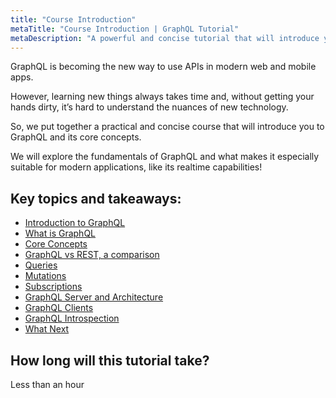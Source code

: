 ```yaml
---
title: "Course Introduction"
metaTitle: "Course Introduction | GraphQL Tutorial"
metaDescription: "A powerful and concise tutorial that will introduce you to GraphQL."
---
```


GraphQL is becoming the new way to use APIs in modern web and mobile apps.

However, learning new things always takes time and, without getting your hands dirty, it’s hard to understand the nuances of new technology.

So, we put together a practical and concise course that will introduce you to GraphQL and its core concepts.

We will explore the fundamentals of GraphQL and what makes it especially suitable for modern applications, like its realtime capabilities! 

## Key topics and takeaways:

- [Introduction to GraphQL](https://github.com/hasura/learn-graphql/blob/master/tutorials/graphql/intro-graphql/tutorial-site/content/introduction.md)
- [What is GraphQL](https://github.com/hasura/learn-graphql/blob/master/tutorials/graphql/intro-graphql/tutorial-site/content/what-is-graphql.md)
- [Core Concepts](https://github.com/hasura/learn-graphql/blob/master/tutorials/graphql/intro-graphql/tutorial-site/content/core-concepts.md)
- [GraphQL vs REST, a comparison](https://github.com/hasura/learn-graphql/blob/master/tutorials/graphql/intro-graphql/tutorial-site/content/graphql-vs-rest.md)
- [Queries](https://github.com/hasura/learn-graphql/blob/master/tutorials/graphql/intro-graphql/tutorial-site/content/graphql-queries.md)
- [Mutations](https://github.com/hasura/learn-graphql/blob/master/tutorials/graphql/intro-graphql/tutorial-site/content/graphql-mutations.md)
- [Subscriptions](https://github.com/hasura/learn-graphql/blob/master/tutorials/graphql/intro-graphql/tutorial-site/content/graphql-subscriptions.md)
- [GraphQL Server and Architecture](https://github.com/hasura/learn-graphql/blob/master/tutorials/graphql/intro-graphql/tutorial-site/content/graphql-server.md)
- [GraphQL Clients](https://github.com/hasura/learn-graphql/blob/master/tutorials/graphql/intro-graphql/tutorial-site/content/graphql-client.md)
- [GraphQL Introspection](https://github.com/hasura/learn-graphql/blob/master/tutorials/graphql/intro-graphql/tutorial-site/content/introspection.md)
- [What Next](https://github.com/hasura/learn-graphql/blob/master/tutorials/graphql/intro-graphql/tutorial-site/content/what-next.md)

## How long will this tutorial take?
Less than an hour
